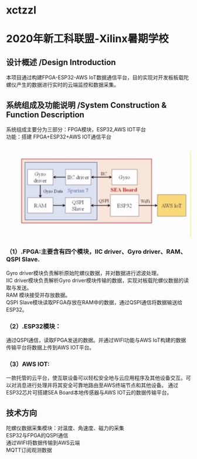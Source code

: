 # xctzzl
# 2020年新工科联盟-Xilinx暑期学校
## 设计概述 /Design Introduction
本项目通过构建FPGA-ESP32-AWS IoT数据通信平台，目的实现对开发板板载陀螺仪产生的数据进行实时的云端监控和数据采集。
## 系统组成及功能说明 /System Construction & Function Description
系统组成主要分为三部分：FPGA模块，ESP32,AWS IOT平台</br>
功能：搭建 FPGA+ESP32+AWS IOT通信平台</br>
![Image text](https://raw.githubusercontent.com/Tilly-xct/xctzzl/master/images/%E6%A8%A1%E5%9D%97.PNG)</br>
### （1）.FPGA:主要含有四个模块，IIC driver、Gyro driver、RAM、QSPI Slave.
Gyro driver模块负责解析原始陀螺仪数据，并对数据进行滤波处理。</br>
IIC driver模块负责解析Gyro driver模块传输的数据，实现对板载陀螺仪数据的读取与发送。</br>
RAM 模块接受并存放数据。</br>
QSPI Slave模块读取PFGA存放在RAM中的数据，通过QSPI通信将数据输送给ESP32。</br>
### （2）.ESP32模块：
通过QSPI通信，读取FPGA发送的数据。并通过WIFI功能与AWS IoT构建的数据传输平台将数据上传到AWS IOT平台。</br>
### （3）AWS IOT:
一款托管的云平台，使互联设备可以轻松安全地与云应用程序及其他设备交互。可以对消息进行处理并将其安全可靠地路由至AWS终端节点和其他设备。
通过ESP32芯片可搭建SEA Board本地传感器与AWS IOT云的数据传输平台。</br>
## 技术方向
陀螺仪数据采集模块：对温度、角速度、磁力的采集</br>
ESP32与FPGA的QSPI通信</br>
通过WIFI将数据传输到AWS云端</br>
MQTT订阅观测数据</br>
